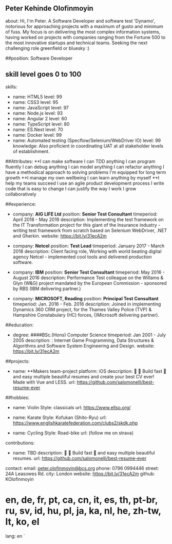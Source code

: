## Peter Kehinde Olofinmoyin
about: Hi, I'm Peter. A Software Developer and software test 'Dynamo', notorious for approaching projects with a maximum of gusto and minimum of fuss. 
My focus is on delivering the most complex information systems, having worked on projects with companies ranging from the Fortune 500 to the most innovative startups and technical teams. 
Seeking the next challenging role greenfield or bluesky :)

##position: Software Developer

## skill level goes 0 to 100
skills:
- name: HTML5
  level: 99
- name: CSS3
  level: 95
- name: JavaScript
  level: 97
- name: Node.js
  level: 93
- name: Angular 2
  level: 60
- name: TypeScript
  level: 80
- name: ES.Next
  level: 70
- name: Docker
  level: 99
- name: Automated testing (Specflow/Selenium/WebDriver IO)
  level: 99
knowledge: Also proficient in coordinating UAT at all stakeholder levels of establishment.

##Attributes:
**I can make software
I can TDD anything
I can program fluently
I can debug anything
I can model anything
I can refactor anything
I have a methodical approach to solving problems
I'm equipped for long term growth
**I manage my own wellbeing
I can learn anything by myself
**I help my teams succeed
I use an agile product development process
I write code that is easy to change
I can justify the way I work
I grow collaboratively

##experience:
- company: **AIG LIFE Ltd**
  position: **Senior Test Consultant**
  timeperiod: April 2018 - May 2019
  description: Implementing the test framework on the IT Transformation project for this giant of the Insurance industry - writing test framework 
  from scratch based on Selenium WebDriver, .NET and Gherkin.
  website: https://bit.ly/31ecA2m

- company: **Netcel**
  position: **Test Lead**
  timeperiod: January 2017 - March 2018
  description: Client facing role, Working with world beating digital agency Netcel - implemented cool tools and delivered production software.

- company: **IBM**
  position: **Senior Test Consultant**
  timeperiod: May 2016 - August 2016
  description: Performance Test colleague on the Willams & Glyn (W&G) project mandated by the European Commission - sponsored by RBS (IBM delivering partner.)

- company: **MICROSOFT, Reading**
  position: **Principal Test Consultant**
  timeperiod: Jan. 2016 - Feb. 2016
  description: Joined in implementing Dynamics 360 CRM project, for the Thames Valley Police (TVP) & Hampshire Constabulary (HC) forces, ()Microsoft delivering partner).

##education:
- degree: ####BSc.(Hons) Computer Science
  timeperiod: Jan 2001 - July 2005
  description: : Internet Game Programming, Data Structures & Algorithms and Software System Engineering and Design.
  website: https://bit.ly/31ecA2m

##projects:
- name: **Makers team-project
  platform: iOS
  description: 👔 💼 Build fast 🚀 and easy multiple beautiful resumes and create your best CV ever! Made with Vue and LESS.
  url: https://github.com/salomonelli/best-resume-ever

##hobbies:
- name: Violin
  Style: classicals
  url: https://www.ellso.org/

- name: Karate
  Style: Kofukan (Shito-Ryu)
  url: https://www.englishkaratefederation.com/clubs2/skdk.php

- name: Cycling
  Style: Road-bike
  url: (follow me on strava)

contributions:
- name: TBD
  description: 👔 💼 Build fast 🚀 and easy multiple beautiful resumes.
  url: https://github.com/salomonelli/best-resume-ever

contact:
  email: peter.olofinmoyin@bcs.org
  phone: 0796 0994446
  street: 24A Leasowes Rd.
  city: London
  website: https://bit.ly/31ecA2m
  github: KOlofinmoyin
# en, de, fr, pt, ca, cn, it, es, th, pt-br, ru, sv, id, hu, pl, ja, ka, nl, he, zh-tw, lt, ko, el
lang: en
`
